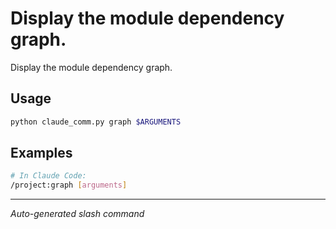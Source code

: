 # Display the module dependency graph.

Display the module dependency graph.

## Usage

```bash
python claude_comm.py graph $ARGUMENTS
```

## Examples

```bash
# In Claude Code:
/project:graph [arguments]
```

---
*Auto-generated slash command*
